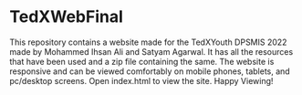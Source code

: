 # TedXWebFinal
This repository contains a website made for the TedXYouth DPSMIS 2022 made by Mohammed Ihsan Ali and Satyam Agarwal. It has all the resources that have been used and a zip file containing the same. The website is responsive and can be viewed comfortably on mobile phones, tablets, and pc/desktop screens. Open index.html to view the site. Happy Viewing!
